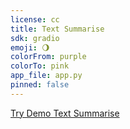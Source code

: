 ```yaml
---
license: cc
title: Text Summarise
sdk: gradio
emoji: 🌖
colorFrom: purple
colorTo: pink
app_file: app.py
pinned: false
---
```

[Try Demo Text Summarise](https://huggingface.co/spaces/salmanakram1/Hgd)
